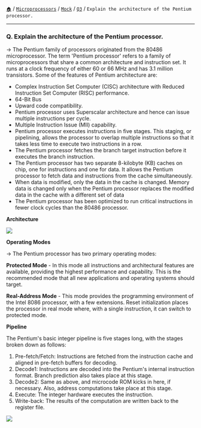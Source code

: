 [`🏠`](/) / [`Microprocessors`](/mp/) / [`Mock`](/mp/mock/) / [`Q3`](/mp/mock/q3/) / `Explain the architecture of the Pentium processor.`

<hr />

### Q. Explain the architecture of the Pentium processor.

→ The Pentium family of processors originated from the 80486 microprocessor.
The term 'Pentium processor' refers to a family of microprocessors that share a common architecture and instruction set.
It runs at a clock frequency of either 60 or 66 MHz and has 3.1 million transistors.
Some of the features of Pentium architecture are:

- Complex Instruction Set Computer (CISC) architecture with Reduced Instruction Set Computer (RISC) performance.
- 64-Bit Bus
- Upward code compatibility.
- Pentium processor uses Superscalar architecture and hence can issue multiple instructions per cycle.
- Multiple Instruction Issue (MII) capability.
- Pentium processor executes instructions in five stages.
  This staging, or pipelining, allows the processor to overlap multiple instructions so that it takes less time to execute two instructions in a row.
- The Pentium processor fetches the branch target instruction before it executes the branch instruction.
- The Pentium processor has two separate 8-kilobyte (KB) caches on chip, one for instructions and one for data.
  It allows the Pentium processor to fetch data and instructions from the cache simultaneously.
- When data is modified, only the data in the cache is changed.
  Memory data is changed only when the Pentium processor replaces the modified data in the cache with a different set of data
- The Pentium processor has been optimized to run critical instructions in fewer clock cycles than the 80486 processor.

**Architecture**

![](https://i.imgur.com/7CQ1Vhk.png)

**Operating Modes**

→ The Pentium processor has two primary operating modes:

**Protected Mode** - In this mode all instructions and architectural features are available, providing the highest performance and capability.
This is the recommended mode that all new applications and operating systems should target.

**Real-Address Mode** - This mode provides the programming environment of the Intel 8086 processor, with a few extensions.
Reset initialization places the processor in real mode where, with a single instruction, it can switch to protected mode.

**Pipeline**

The Pentium's basic integer pipeline is five stages long, with the stages broken down as follows:

1. Pre-fetch/Fetch: Instructions are fetched from the instruction cache and aligned in pre-fetch buffers for decoding.
2. Decode1: Instructions are decoded into the Pentium's internal instruction format. Branch prediction also takes place at this stage.
3. Decode2: Same as above, and microcode ROM kicks in here, if necessary. Also, address computations take place at this stage.
4. Execute: The integer hardware executes the instruction.
5. Write-back: The results of the computation are written back to the register file.

![](https://i.imgur.com/87q2Zz4.png)
